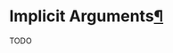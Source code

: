 <h1 id="implicit-arguments">Implicit Arguments<a class="headerlink" href="#implicit-arguments" title="Permanent link">&para;</a></h1>

TODO
